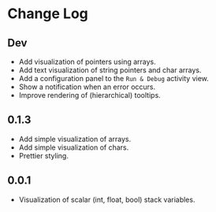 # Change Log

## Dev

- Add visualization of pointers using arrays.
- Add text visualization of string pointers and char arrays.
- Add a configuration panel to the `Run & Debug` activity view.
- Show a notification when an error occurs.
- Improve rendering of (hierarchical) tooltips.

## 0.1.3

- Add simple visualization of arrays.
- Add simple visualization of chars.
- Prettier styling.

## 0.0.1

- Visualization of scalar (int, float, bool) stack variables.
